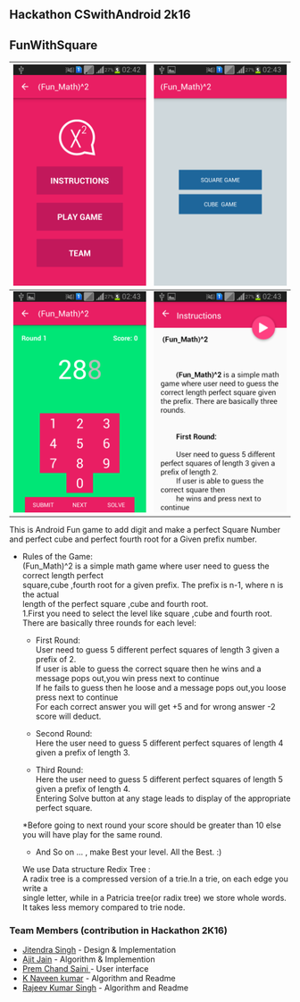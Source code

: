 ## Hackathon CSwithAndroid 2k16
 
## FunWithSquare

  
| ![](Screenshot_2017-01-14-02-42-59.png) | ![](Screenshot_2017-01-14-02-43-04.png)  |
|-------------------------------------------|--------------------------------------------|
| ![](Screenshot_2017-01-14-02-43-20.png) | ![](Screenshot_2017-01-14-02-43-55.png)  | 
   

This is Android Fun game to add digit and make a perfect Square Number and perfect cube and perfect fourth root  for a  Given prefix number.
 
* Rules of the Game:<br/>
    (Fun_Math)^2 is a simple math game where user need to guess the correct length perfect<br/>
    square,cube ,fourth root for a  given prefix. The prefix is n-1, where n is the actual<br/>
    length of the perfect square ,cube and fourth root.<br/>
    1.First you need to select the level like square ,cube and fourth root.</br>
 There are basically three rounds for each level:<br/>
   * First Round:<br/>
     User need to guess 5 different perfect squares of length 3 given a prefix of 2.<br/>
     If user is able to guess the correct square then he wins and a message pops out,you win press next to continue<br/>
     If he fails to guess then he loose and a message pops out,you loose press next to continue <br/>
     For each correct answer you will get +5 and for wrong answer -2 score will deduct.</br>

  * Second Round:<br/>
    Here the user need to guess 5 different perfect squares of length 4 given a prefix of length 3.<br/>

  * Third Round:<br/>
    Here the user need to guess 5 different perfect squares of length 5 given a prefix of length 4.<br/>
    Entering Solve button at any stage leads to display of the appropriate perfect square.<br/>
    
  *Before going to next round your score should be greater than 10 else you will have play for the same round.
 
  * And So on ...  , make Best your level. All the Best. :)<br/>
 
   We use Data structure Redix Tree :<br/>
     A radix tree is a compressed version of a trie.In a trie, on each edge you write a<br/> 
     single letter, while in a Patricia tree(or radix tree) we store whole words.<br/>
     It takes less memory compared to trie node.
### Team Members (contribution in Hackathon 2K16)

* [Jitendra Singh](https://github.com/jsroyal) - Design & Implementation
* [Ajit Jain](https://github.com/ajit-999) - Algorithm & Implemention
* [Prem Chand Saini ](https://github.com/pcsaini) - User interface 
* [K Naveen kumar](https://github.com/naveen) - Algorithm and Readme
* [Rajeev Kumar Singh](https://github.com/rajeeviiit) - Algorithm and Readme    

